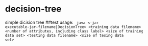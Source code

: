 decision-tree
=============
simple dicision tree
##test usage:
<code>
java &lt;-jar executable-jar-filename|DecisionTree&gt; &lt;training data filename&gt; &lt;number of attributes, including class label&gt;
    &lt;size of training data set&gt; &lt;testing data filename&gt; &lt;size of tesing data set&gt;
</code>
